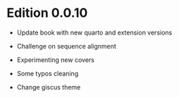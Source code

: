 # Edition 0.0.10

- Update book with new quarto and extension versions

- Challenge on sequence alignment

- Experimenting new covers

- Some typos cleaning

- Change giscus theme